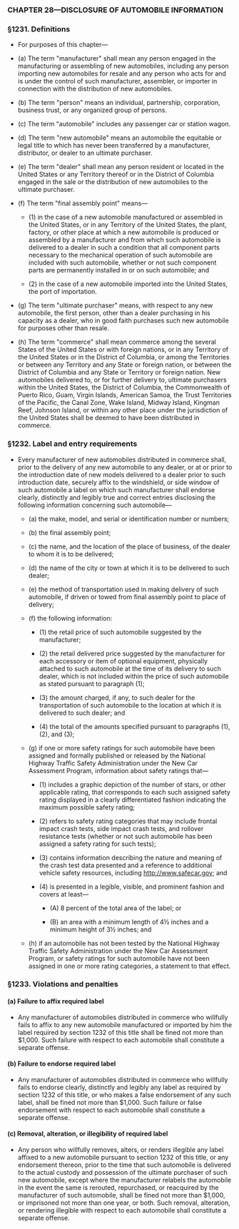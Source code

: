 ### **CHAPTER 28—DISCLOSURE OF AUTOMOBILE INFORMATION**

### §1231. Definitions
* For purposes of this chapter—

* (a) The term "manufacturer" shall mean any person engaged in the manufacturing or assembling of new automobiles, including any person importing new automobiles for resale and any person who acts for and is under the control of such manufacturer, assembler, or importer in connection with the distribution of new automobiles.

* (b) The term "person" means an individual, partnership, corporation, business trust, or any organized group of persons.

* (c) The term "automobile" includes any passenger car or station wagon.

* (d) The term "new automobile" means an automobile the equitable or legal title to which has never been transferred by a manufacturer, distributor, or dealer to an ultimate purchaser.

* (e) The term "dealer" shall mean any person resident or located in the United States or any Territory thereof or in the District of Columbia engaged in the sale or the distribution of new automobiles to the ultimate purchaser.

* (f) The term "final assembly point" means—

  * (1) in the case of a new automobile manufactured or assembled in the United States, or in any Territory of the United States, the plant, factory, or other place at which a new automobile is produced or assembled by a manufacturer and from which such automobile is delivered to a dealer in such a condition that all component parts necessary to the mechanical operation of such automobile are included with such automobile, whether or not such component parts are permanently installed in or on such automobile; and

  * (2) in the case of a new automobile imported into the United States, the port of importation.


* (g) The term "ultimate purchaser" means, with respect to any new automobile, the first person, other than a dealer purchasing in his capacity as a dealer, who in good faith purchases such new automobile for purposes other than resale.

* (h) The term "commerce" shall mean commerce among the several States of the United States or with foreign nations, or in any Territory of the United States or in the District of Columbia, or among the Territories or between any Territory and any State or foreign nation, or between the District of Columbia and any State or Territory or foreign nation. New automobiles delivered to, or for further delivery to, ultimate purchasers within the United States, the District of Columbia, the Commonwealth of Puerto Rico, Guam, Virgin Islands, American Samoa, the Trust Territories of the Pacific, the Canal Zone, Wake Island, Midway Island, Kingman Reef, Johnson Island, or within any other place under the jurisdiction of the United States shall be deemed to have been distributed in commerce.

### §1232. Label and entry requirements
* Every manufacturer of new automobiles distributed in commerce shall, prior to the delivery of any new automobile to any dealer, or at or prior to the introduction date of new models delivered to a dealer prior to such introduction date, securely affix to the windshield, or side window of such automobile a label on which such manufacturer shall endorse clearly, distinctly and legibly true and correct entries disclosing the following information concerning such automobile—

  * (a) the make, model, and serial or identification number or numbers;

  * (b) the final assembly point;

  * (c) the name, and the location of the place of business, of the dealer to whom it is to be delivered;

  * (d) the name of the city or town at which it is to be delivered to such dealer;

  * (e) the method of transportation used in making delivery of such automobile, if driven or towed from final assembly point to place of delivery;

  * (f) the following information:

    * (1) the retail price of such automobile suggested by the manufacturer;

    * (2) the retail delivered price suggested by the manufacturer for each accessory or item of optional equipment, physically attached to such automobile at the time of its delivery to such dealer, which is not included within the price of such automobile as stated pursuant to paragraph (1);

    * (3) the amount charged, if any, to such dealer for the transportation of such automobile to the location at which it is delivered to such dealer; and

    * (4) the total of the amounts specified pursuant to paragraphs (1), (2), and (3);


  * (g) if one or more safety ratings for such automobile have been assigned and formally published or released by the National Highway Traffic Safety Administration under the New Car Assessment Program, information about safety ratings that—

    * (1) includes a graphic depiction of the number of stars, or other applicable rating, that corresponds to each such assigned safety rating displayed in a clearly differentiated fashion indicating the maximum possible safety rating;

    * (2) refers to safety rating categories that may include frontal impact crash tests, side impact crash tests, and rollover resistance tests (whether or not such automobile has been assigned a safety rating for such tests);

    * (3) contains information describing the nature and meaning of the crash test data presented and a reference to additional vehicle safety resources, including http://www.safecar.gov; and

    * (4) is presented in a legible, visible, and prominent fashion and covers at least—

      * (A) 8 percent of the total area of the label; or

      * (B) an area with a minimum length of 4½ inches and a minimum height of 3½ inches; and


  * (h) if an automobile has not been tested by the National Highway Traffic Safety Administration under the New Car Assessment Program, or safety ratings for such automobile have not been assigned in one or more rating categories, a statement to that effect.

### §1233. Violations and penalties
#### (a) Failure to affix required label
* Any manufacturer of automobiles distributed in commerce who willfully fails to affix to any new automobile manufactured or imported by him the label required by section 1232 of this title shall be fined not more than $1,000. Such failure with respect to each automobile shall constitute a separate offense.

#### (b) Failure to endorse required label
* Any manufacturer of automobiles distributed in commerce who willfully fails to endorse clearly, distinctly and legibly any label as required by section 1232 of this title, or who makes a false endorsement of any such label, shall be fined not more than $1,000. Such failure or false endorsement with respect to each automobile shall constitute a separate offense.

#### (c) Removal, alteration, or illegibility of required label
* Any person who willfully removes, alters, or renders illegible any label affixed to a new automobile pursuant to section 1232 of this title, or any endorsement thereon, prior to the time that such automobile is delivered to the actual custody and possession of the ultimate purchaser of such new automobile, except where the manufacturer relabels the automobile in the event the same is rerouted, repurchased, or reacquired by the manufacturer of such automobile, shall be fined not more than $1,000, or imprisoned not more than one year, or both. Such removal, alteration, or rendering illegible with respect to each automobile shall constitute a separate offense.